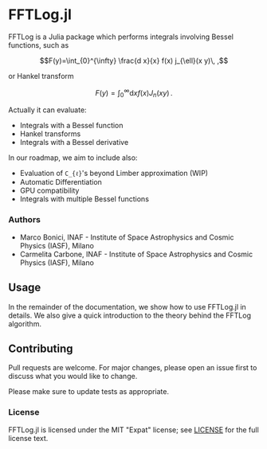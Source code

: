 # FFTLog.jl

FFTLog is a Julia package which performs integrals involving Bessel functions, such as

```math
F(y)=\int_{0}^{\infty} \frac{d x}{x} f(x) j_{\ell}(x y)\, ,
```

or Hankel transform

```math
F(y)=\int_{0}^{\infty} \mathrm{d}x f(x) J_{n}(x y)\, .
```

Actually
it can evaluate:

- Integrals with a Bessel function
- Hankel transforms
- Integrals with a Bessel derivative

In our roadmap, we aim to include also:
- Evaluation of ``C_{ℓ}``'s beyond Limber approximation (WIP)
- Automatic Differentiation
- GPU compatibility
- Integrals with multiple Bessel functions




### Authors

- Marco Bonici, INAF - Institute of Space Astrophysics and Cosmic Physics (IASF), Milano
- Carmelita Carbone, INAF - Institute of Space Astrophysics and Cosmic Physics (IASF), Milano


## Usage

In the remainder of the documentation, we show how to use FFTLog.jl in details. We also give
a quick introduction to the theory behind the FFTLog algorithm.

## Contributing
Pull requests are welcome. For major changes, please open an issue first to discuss what you would like to change.

Please make sure to update tests as appropriate.

### License

FFTLog.jl is licensed under the MIT "Expat" license; see
[LICENSE](https://github.com/marcobonici/FFTLog.jl/blob/main/LICENSE) for
the full license text.

